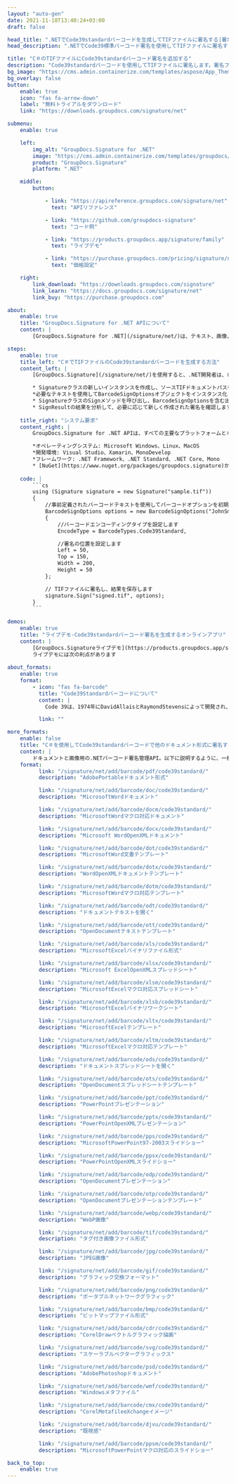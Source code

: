 ```yaml
---
layout: "auto-gen"
date: 2021-11-10T13:40:24+03:00
draft: false

head_title: ".NETでCode39standardバーコードを生成してTIFファイルに署名する|署名文書"
head_description: ".NETでCode39標準バーコード署名を使用してTIFファイルに署名する-人気のあるビジネスドキュメントや画像ファイル形式にバーコードを追加する."

title: "C＃のTIFファイルにCode39standardバーコード署名を追加する"
description: "Code39standardバーコードを使用してTIFファイルに署名します。署名プロパティを操作し、ニーズに合ったドキュメント内で高度な署名オプションを設定します."
bg_image: "https://cms.admin.containerize.com/templates/aspose/App_Themes/V3/images/bg/header1.png"
bg_overlay: false
button:
    enable: true
    icon: "fas fa-arrow-down"
    label: "無料トライアルをダウンロード"
    link: "https://downloads.groupdocs.com/signature/net"

submenu:
    enable: true

    left:
        img_alt: "GroupDocs.Signature for .NET"
        image: "https://cms.admin.containerize.com/templates/groupdocs/images/product-logos/90x90-noborder/groupdocs-signature-net.png"
        product: "GroupDocs.Signature"
        platform: ".NET"

    middle:
        button:

            - link: "https://apireference.groupdocs.com/signature/net"
              text: "APIリファレンス"

            - link: "https://github.com/groupdocs-signature"
              text: "コード例"

            - link: "https://products.groupdocs.app/signature/family"
              text: "ライブデモ"

            - link: "https://purchase.groupdocs.com/pricing/signature/net"
              text: "価格設定"

    right:
        link_download: "https://downloads.groupdocs.com/signature"
        link_learn: "https://docs.groupdocs.com/signature/net"
        link_buy: "https://purchase.groupdocs.com"

about:
    enable: true
    title: "GroupDocs.Signature for .NET APIについて"
    content: |
        [GroupDocs.Signature for .NET](/signature/net/)は、テキスト、画像、バーコード、スタンプ、フォームフィールド、QRコード、メタデータなどのさまざまな署名タイプを使用してデジタルドキュメントに電子署名するネイティブ.NETAPIです。ユーザーは、PDF、Microsoft Word、Excelワークシート、PowerPointプレゼンテーション、Adobe Photoshop、メタファイル、および画像ファイル形式内のデジタル署名を追加、編集、検証、削除、および検索でき、必要に応じて署名プロパティをカスタマイズするための追加サポートがあります。

steps:
    enable: true
    title_left: "C＃でTIFファイルのCode39standardバーコードを生成する方法"
    content_left: |
        [GroupDocs.Signature](/signature/net/)を使用すると、.NET開発者は、いくつかの簡単な手順を実行することで、アプリケーション内のTIFファイルにCode39標準バーコードを簡単に追加できます。

        * Signatureクラスの新しいインスタンスを作成し、ソースTIFドキュメントパスをコンストラクターパラメーターとして渡します。
        *必要なテキストを使用してBarcodeSignOptionsオブジェクトをインスタンス化し、EncodeTypeプロパティをCode39Standardに設定します。
        * SignatureクラスのSignメソッドを呼び出し、BarcodeSignOptionsを含む出力TIFファイル名を渡します。
        * SignResultの結果を分析して、必要に応じて新しく作成された署名を確認します。
        
    title_right: "システム要求"
    content_right: |
        GroupDocs.Signature for .NET APIは、すべての主要なプラットフォームとオペレーティングシステムでサポートされています。以下のコードを実行する前に、システムに次の前提条件がインストールされていることを確認してください。

        *オペレーティングシステム: Microsoft Windows、Linux、MacOS
        *開発環境: Visual Studio、Xamarin、MonoDevelop
        *フレームワーク: .NET Framework、.NET Standard、.NET Core、Mono
        * [NuGet](https://www.nuget.org/packages/groupdocs.signature)からGroupDocs.Signaturefor.NETの最新バージョンをダウンロードします
        
    code: |
        ```cs
        using (Signature signature = new Signature("sample.tif"))
        {
            //事前定義されたバーコードテキストを使用してバーコードオプションを初期化します
            BarcodeSignOptions options = new BarcodeSignOptions("JohnSmith")
            {
                //バーコードエンコーディングタイプを設定します
                EncodeType = BarcodeTypes.Code39Standard,

                //署名の位置を設定します
                Left = 50,
                Top = 150,
                Width = 200,
                Height = 50
            };

            // TIFファイルに署名し、結果を保存します 
            signature.Sign("signed.tif", options);
        }
        ```
        
demos:
    enable: true
    title: "ライブデモ-Code39standardバーコード署名を生成するオンラインアプリ"
    content: |
        [GroupDocs.Signatureライブデモ](https://products.groupdocs.app/signature/family)サイトにアクセスして、Code39標準バーコードをTIFファイルに今すぐ追加してください。  
        ライブデモには次の利点があります
        
about_formats:
    enable: true
    format:
        - icon: "fas fa-barcode"
          title: "Code39Standardバーコードについて"
          content: |
            Code 39は、1974年にDavidAllaisとRaymondStevensによって開発され、その後Interface Mechanisms Inc.（現在はIntermec Corporation）によって開発されました。これは、数字に加えてアルファベット文字を使用した最初のバーコード記号でした。 Code 39のバリエーションは、複数の業界、特に自動マーキングおよび読み取りシンボルのロジスティクスアプリケーション（LOGMARS）システムのコンポーネントとして米軍で広く使用されています。

          link: ""

more_formats:
    enable: false
    title: "C＃を使用してCode39standardバーコードで他のドキュメント形式に署名する"
    content: |
        ドキュメントと画像用の.NETバーコード署名管理API。以下に説明するように、一般的なファイル形式のいくつかにバーコード署名を追加します。
    format: 
          link: "/signature/net/add/barcode/pdf/code39standard/"
          description: "AdobePortableドキュメント形式"

          link: "/signature/net/add/barcode/doc/code39standard/"
          description: "MicrosoftWordドキュメント"

          link: "/signature/net/add/barcode/docm/code39standard/"
          description: "MicrosoftWordマクロ対応ドキュメント"

          link: "/signature/net/add/barcode/docx/code39standard/"
          description: "Microsoft WordOpenXMLドキュメント"

          link: "/signature/net/add/barcode/dot/code39standard/"
          description: "MicrosoftWord文書テンプレート"

          link: "/signature/net/add/barcode/dotx/code39standard/"
          description: "WordOpenXMLドキュメントテンプレート"

          link: "/signature/net/add/barcode/dotm/code39standard/"
          description: "MicrosoftWordマクロ対応テンプレート"       

          link: "/signature/net/add/barcode/odt/code39standard/"
          description: "ドキュメントテキストを開く"

          link: "/signature/net/add/barcode/ott/code39standard/"
          description: "OpenDocumentテキストテンプレート"

          link: "/signature/net/add/barcode/xls/code39standard/"
          description: "MicrosoftExcelバイナリファイル形式"

          link: "/signature/net/add/barcode/xlsx/code39standard/"
          description: "Microsoft ExcelOpenXMLスプレッドシート"

          link: "/signature/net/add/barcode/xlsm/code39standard/"
          description: "MicrosoftExcelマクロ対応スプレッドシート"

          link: "/signature/net/add/barcode/xlsb/code39standard/"
          description: "MicrosoftExcelバイナリワークシート"

          link: "/signature/net/add/barcode/xltx/code39standard/"
          description: "MicrosoftExcelテンプレート"

          link: "/signature/net/add/barcode/xltm/code39standard/"
          description: "MicrosoftExcelマクロ対応テンプレート"

          link: "/signature/net/add/barcode/ods/code39standard/"
          description: "ドキュメントスプレッドシートを開く"

          link: "/signature/net/add/barcode/ots/code39standard/"
          description: "OpenDocumentスプレッドシートテンプレート"

          link: "/signature/net/add/barcode/ppt/code39standard/"
          description: "PowerPointプレゼンテーション"

          link: "/signature/net/add/barcode/pptx/code39standard/"
          description: "PowerPointOpenXMLプレゼンテーション"

          link: "/signature/net/add/barcode/pps/code39standard/"
          description: "MicrosoftPowerPoint97-2003スライドショー"

          link: "/signature/net/add/barcode/ppsx/code39standard/"
          description: "PowerPointOpenXMLスライドショー"                              

          link: "/signature/net/add/barcode/odp/code39standard/"
          description: "OpenDocumentプレゼンテーション"

          link: "/signature/net/add/barcode/otp/code39standard/"
          description: "OpenDocumentプレゼンテーションテンプレート"

          link: "/signature/net/add/barcode/webp/code39standard/"
          description: "WebP画像"

          link: "/signature/net/add/barcode/tif/code39standard/"
          description: "タグ付き画像ファイル形式"

          link: "/signature/net/add/barcode/jpg/code39standard/"
          description: "JPEG画像"

          link: "/signature/net/add/barcode/gif/code39standard/"
          description: "グラフィック交換フォーマット"

          link: "/signature/net/add/barcode/png/code39standard/"
          description: "ポータブルネットワークグラフィック"

          link: "/signature/net/add/barcode/bmp/code39standard/"
          description: "ビットマップファイル形式"

          link: "/signature/net/add/barcode/cdr/code39standard/"
          description: "CorelDrawベクトルグラフィック描画"

          link: "/signature/net/add/barcode/svg/code39standard/"
          description: "スケーラブルベクターグラフィックス"

          link: "/signature/net/add/barcode/psd/code39standard/"
          description: "AdobePhotoshopドキュメント"

          link: "/signature/net/add/barcode/wmf/code39standard/"
          description: "Windowsメタファイル"        

          link: "/signature/net/add/barcode/cmx/code39standard/"
          description: "CorelMetafileeXchangeイメージ"

          link: "/signature/net/add/barcode/djvu/code39standard/"
          description: "既視感"

          link: "/signature/net/add/barcode/ppsm/code39standard/"
          description: "MicrosoftPowerPointマクロ対応のスライドショー"

back_to_top:
    enable: true
---
```

